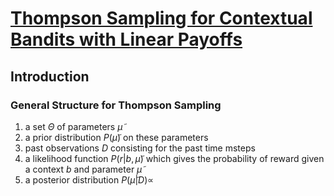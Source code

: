 # [Thompson Sampling for Contextual Bandits with Linear Payoffs](https://arxiv.org/pdf/1209.3352.pdf)

## Introduction
### General Structure for Thompson Sampling
1. a set $\Theta$ of parameters $\tilde\mu$
2. a prior distribution $P(\tilde\mu)$ on these parameters
3. past observations $D$ consisting for the past time msteps
4. a likelihood function $P(r|b, \tilde\mu)$ which gives the probability of reward given a context $b$ and parameter $\tilde\mu$
5. a posterior distribution $P(\tilde\mu|D)\propto$